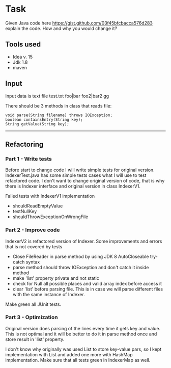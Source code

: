 # Task 
Given Java code here  https://gist.github.com/03f45bfcbacca576d283 explain the code. How and why you would change it?

## Tools used
 * Idea v. 15
 * Jdk 1.8
 * maven

## Input
 Input data is text file test.txt 
    foo|bar
    foo2|bar2
    gg
    
There should be 3 methods in class that reads file: 

    void parse(String filename) throws IOException;
    boolean containsEntry(String key);
    String getValue(String key);

*****

## Refactoring

### Part 1 - Write tests
 Before start to change code I will write simple tests for original version. 
 IndexerTest.java has some simple tests cases what I will use to test refactored code.
 I don't want to change original version of code, that is why there is Indexer interface and original version in class IndexerV1.
 
 Failed tests with IndexerV1 implementation 
 + shouldReadEmptyValue
 + testNullKey
 + shouldThrowExceptionOnWrongFile
 
### Part 2 - Improve code
 IndexerV2 is refactored version of Indexer.
 Some improvements and errors that is not covered by tests 
 * Close FileReader in parse method by using JDK 8 AutoCloseable try-catch syntax
 * parse method should throw IOException and don't catch it inside method
 * make 'list' property  private and not static 
 * check for Null all possible places and valid array index before access it
 * clear 'list' before parsing file. This is in case we will parse different files with the same instance of Indexer.
 
 Make green all JUnit tests.
 
### Part 3 - Optimization
 Original version does parsing of the lines every time it gets key and value. 
 This is not optimal and it will be better to do it in parse method once and store result in 'list' property.
 
 I don't know why originally was used List to store key-value pars, so I kept implementation with List and added one more with HashMap implementation.
 Make sure that all tests green in IndexerMap as well.



